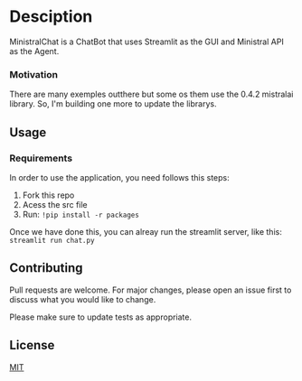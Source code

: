 # Desciption

MinistralChat is a ChatBot that uses Streamlit as the GUI and Ministral API as the Agent.  

### Motivation

There are many exemples outthere but some os them use the 0.4.2 mistralai library. So, I'm building one more to update the librarys.

## Usage


### Requirements

In order to use the application, you need follows this steps:

1. Fork this repo
2. Acess the src file
3. Run: `!pip install -r packages`

Once we have done this, you can alreay run the streamlit server, like this: `streamlit run chat.py`

## Contributing

Pull requests are welcome. For major changes, please open an issue first
to discuss what you would like to change.

Please make sure to update tests as appropriate.

## License

[MIT](https://choosealicense.com/licenses/mit/)
